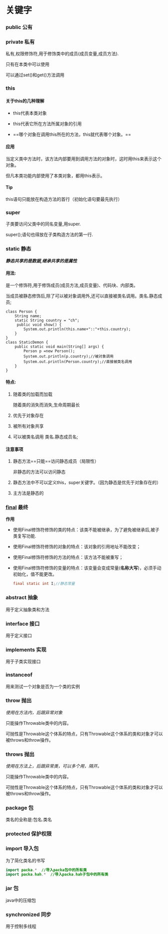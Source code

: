 # 关键字

### public	公有

### private	私有

私有,权限修饰符,用于修饰类中的成员(成员变量,成员方法).

只有在本类中可以使用

可以通过set()和get()方法调用

### **this**

#### **关于this的几种理解**

- this代表本类对象

- this代表它所在方法所属对象的引用

- ==哪个对象在调用this所在的方法，this就代表哪个对象。==

#### **应用**

当定义类中方法时，该方法内部要用到调用方法的对象时，这时用this来表示这个对象。

但凡本类功能内部使用了本类对象，都用this表示。 

#### **Tip**

this语句只能放在构造方法的首行（初始化语句要最先执行）

### super

子类要访问父类中的同名变量,用super.

super();语句也得放在子类构造方法的第一行.

### static 	静态

***静态共享的是数据,继承共享的是属性***

#### **用法:**

是一个修饰符,用于修饰成员(成员方法,成员变量)、代码块、内部类。

当成员被静态修饰后,除了可以被对象调用外,还可以直接被类名调用。类名.静态成员;

```
class Person {
    String name;
    static String country = "ch";
     public void show() {
        System.out.println(this.name+"::"+this.country);
    }
}
class StaticDemon {
    public static void main(String[] args) {
    	Person p =new Person();
    	System.out.println(p.country);//被对象调用
        System.out.println(Person.country);//直接被类名调用
    }
}
```

#### **特点:**

1. 随着类的加载而加载

   随着类的消失而消失,生命周期最长

2. 优先于对象存在

3. 被所有对象共享

4. 可以被类名调用      类名.静态成员名;

#### **注意事项**

1. 静态方法==只能==访问静态成员（局限性）

   非静态的方法可以访问静态

2. 静态方法中不可以定义this，super关键字。（因为静态是优先于对象存在的）

3. 主方法是静态的

### [final](https://www.cnblogs.com/dolphin0520/p/3736238.html)	最终

**作用**

- 使用Final修饰符修饰的类的特点：该类不能被继承，为了避免被继承后,被子类复写功能.

- 使用Final修饰符修饰的对象的特点：该对象的引用地址不能改变；

- 使用Final修饰符修饰的方法的特点：该方法不能被重写；

- 使用Final修饰符修饰的变量的特点：该变量会变成常量(**名称大写**)，必须手动初始化，值不能更改。

  ```java
  final static int I;//静态常量
  ```

### abstract    抽象

用于定义抽象类和方法

### interface	接口

用于定义接口

### implements	实现

用于子类实现接口

### instanceof

用来测试一个对象是否为一个类的实例

### throw	抛出

*使用在方法内，后跟异常对象*

只能操作Throwable类中的内容。

可抛性是Throwable这个体系的特点，只有Throwable这个体系的类和对象才可以被throws和throw操作。

### throws	抛出

*使用在方法上，后跟异常类，可以多个用，隔开。*

只能操作Throwable类中的内容。

可抛性是Throwable这个体系的特点，只有Throwable这个体系的类和对象才可以被throws和throw操作。

### package	包

类名的全称是:包名.类名

### protected 	保护权限

### import	导入包

为了简化类名的书写

```java
import packa.*	//导入packa包中的所有类
import packa.hah.*	//导入packa.hah子包中的所有类 
```

### jar	包

java中的压缩包

### synchronized	同步

用于控制多线程

